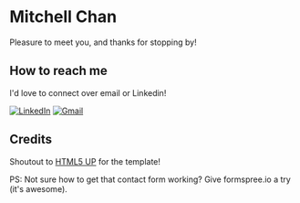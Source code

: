 # Mitchell Chan

Pleasure to meet you, and thanks for stopping by!

## How to reach me

I'd love to connect over email or Linkedin!

<a href="https://www.linkedin.com/in/mitchellkchan">![LinkedIn](https://img.shields.io/badge/LinkedIn-0077B5?style=for-the-badge&logo=linkedin&logoColor=white)</a>
<a href="mailto:mitchellkchan@gmail.com">![Gmail](https://img.shields.io/badge/Gmail-D14836?style=for-the-badge&logo=gmail&logoColor=white)</a>

## Credits

Shoutout to [HTML5 UP](http://html5up.net/) for the template!

PS: Not sure how to get that contact form working? Give formspree.io a try (it's awesome).
